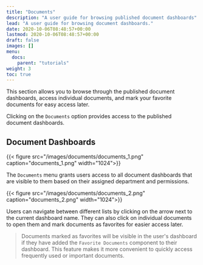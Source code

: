 ```yaml
---
title: "Documents"
description: "A user guide for browsing published document dashboards"
lead: "A user guide for browsing document dashboards."
date: 2020-10-06T08:48:57+00:00
lastmod: 2020-10-06T08:48:57+00:00
draft: false
images: []
menu:
  docs:
    parent: "tutorials"
weight: 3
toc: true
---
```

This section allows you to browse through the published document dashboards, access individual documents, and mark your favorite documents for easy access later.

Clicking on the `Documents` option provides access to the published document dashboards.

## Document Dashboards

{{< figure src="/images/documents/documents_1.png" caption="documents_1.png" width="1024">}}

The `Documents` menu grants users access to all document dashboards that are visible to them based on their assigned department and permissions.

{{< figure src="/images/documents/documents_2.png" caption="documents_2.png" width="1024">}}

Users can navigate between different lists by clicking on the arrow next to the current dashboard name. They can also click on individual documents to open them and mark documents as favorites for easier access later.

> Documents marked as favorites will be visible in the user's dashboard if they have added the `Favorite Documents` component to their dashboard. This feature makes it more convenient to quickly access frequently used or important documents.